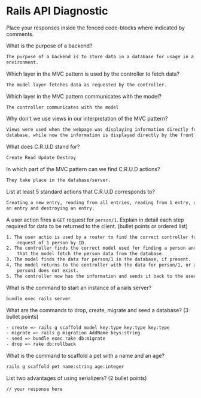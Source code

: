 # Rails API Diagnostic

Place your responses inside the fenced code-blocks where indicated by comments.


What is the purpose of a backend?

```bash
The purpose of a backend is to store data in a database for usage in a front end
environment.
```

Which layer in the MVC pattern is used by the controller to fetch data?

```bash
The model layer fetches data as requested by the controller.
```

Which layer in the MVC pattern communicates with the model?

```bash
The controller communicates with the model
```

Why don't we use views in our interpretation of the MVC pattern?

```bash
Views were used when the webpage was displaying information directly from the
database, while now the information is displayed directly by the front end.
```

What does C.R.U.D stand for?

```bash
Create Read Update Destroy
```

In which part of the MVC pattern can we find C.R.U.D actions?

```bash
They take place in the database/server.
```
List at least 5 standard actions that C.R.U.D corresponds to?

```bash
Creating a new entry, reading from all entries, reading from 1 entry, updating
an entry and destroying an entry.
```

A user action fires a `GET` request for `person/1`. Explain in detail each step
required for data to be returned to the client. (bullet points or ordered list)

```bash
1. The user actio is used by a router to find the correct controller for a GET
    request of 1 person by ID.
2. The controller finds the correct model used for finding a person and requests
    that the model fetch the person data from the database.
3. The model finds the data for person/1 in the database, if present.
4. The model returns to the controller with the data for person/1, or an error if
    person1 does not exist.
5. The controller now has the information and sends it back to the user to be viewed.
```

What is the command to start an instance of a rails server?

```bash
bundle exec rails server
```

What are the commands to drop, create, migrate and seed a database? (3 bullet
points)

```bash
- create => rails g scaffold model key:type key:type key:type
- migrate => rails g migration AddName keys:string
- seed => bundle exec rake db:migrate
- drop => rake db:rollback
```

What is the command to scaffold a pet with a name and an age?

```bash
rails g scaffold pet name:string age:integer
```

List two advantages of using serializers? (2 bullet points)

```bash
// your response here
```
